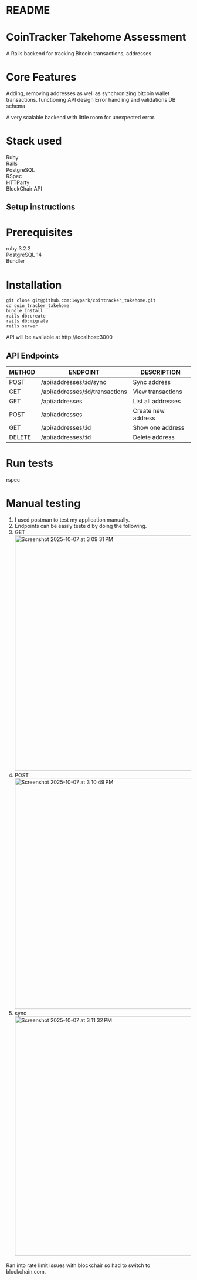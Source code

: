 # README

# CoinTracker Takehome Assessment

A Rails backend for tracking Bitcoin transactions, addresses

# Core Features

Adding, removing addresses as well as synchronizing bitcoin wallet transactions. 
functioning API design
Error handling and validations
DB schema 

A very scalable backend with little room for unexpected error. 

# Stack used

Ruby<br>
Rails<br>
PostgreSQL<br>
RSpec<br>
HTTParty<br>
BlockChair API<br>

## Setup instructions

# Prerequisites
ruby 3.2.2<br>
PostgreSQL 14<br>
Bundler<br>

# Installation
```git clone git@github.com:14ypark/cointracker_takehome.git```<br>
```cd coin_tracker_takehome```<br>
```bundle install```<br>
```rails db:create```<br>
```rails db:migrate```<br>
```rails server```<br>

API will be available at http://localhost:3000

## API Endpoints

| METHOD | ENDPOINT | DESCRIPTION |
|--------|-------------------------------|-------------------------|
| POST   | /api/addresses/:id/sync       | Sync address            |
| GET    | /api/addresses/:id/transactions | View transactions      |
| GET    | /api/addresses                | List all addresses      |
| POST   | /api/addresses                | Create new address      |
| GET    | /api/addresses/:id            | Show one address        |
| DELETE | /api/addresses/:id            | Delete address          |


# Run tests

rspec 

# Manual testing 

1. I used postman to test my application manually.
2. Endpoints can be easily teste
d by doing the following.
3. GET
   <img width="838" height="641" alt="Screenshot 2025-10-07 at 3 09 31 PM" src="https://github.com/user-attachments/assets/efdaf2c7-15f8-4c99-82a3-c7e4cfb7cd26" />
4. POST
   <img width="816" height="628" alt="Screenshot 2025-10-07 at 3 10 49 PM" src="https://github.com/user-attachments/assets/ffe799fa-e661-4bca-b470-a7794a46e610" />
5. sync
   <img width="829" height="652" alt="Screenshot 2025-10-07 at 3 11 32 PM" src="https://github.com/user-attachments/assets/a2fc336c-f505-4b2b-90d1-49f3d6ec256a" />



Ran into rate limit issues with blockchair so had to switch to blockchain.com. 

